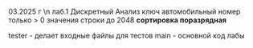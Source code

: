 03.2025 г \n
лаб.1
Дискретный Анализ
ключ автомобильный номер только > 0
значения строки до 2048
**сортировка поразрядная**

tester - делает входные файлы для тестов
main - основной код лабы
